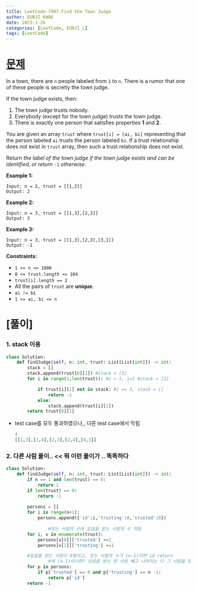 ```yaml
---
title: LeetCode-7997.Find the Town Judge
author: EUNJI KWAK
date: 2023-1-26
categories: [LeetCode, EUNJI_L]
tags: [LeetCode]
---
```


# [문제](https://leetcode.com/problems/find-the-town-judge/)

In a town, there are `n` people labeled from `1` to `n`. There is a rumor that one of these people is secretly the town judge.

If the town judge exists, then:

1. The town judge trusts nobody.
2. Everybody (except for the town judge) trusts the town judge.
3. There is exactly one person that satisfies properties **1** and **2**.

You are given an array `trust` where `trust[i] = [ai, bi]` representing that the person labeled `ai` trusts the person labeled `bi`. If a trust relationship does not exist in `trust` array, then such a trust relationship does not exist.

Return *the label of the town judge if the town judge exists and can be identified, or return* `-1` *otherwise*.

**Example 1:**

```
Input: n = 2, trust = [[1,2]]
Output: 2

```

**Example 2:**

```
Input: n = 3, trust = [[1,3],[2,3]]
Output: 3

```

**Example 3:**

```
Input: n = 3, trust = [[1,3],[2,3],[3,1]]
Output: -1

```

**Constraints:**

- `1 <= n <= 1000`
- `0 <= trust.length <= 104`
- `trust[i].length == 2`
- All the pairs of `trust` are **unique**.
- `ai != bi`
- `1 <= ai, bi <= n`

# [풀이]

### 1. stack 이용

```python
class Solution:
    def findJudge(self, n: int, trust: List[List[int]]) -> int:
        stack = []
        stack.append(trust[0][1]) #stack = [3]
        for i in range(1,len(trust)): #i = 1, i=2 #stack = [3]

            if trust[i][1] not in stack: #1 == 3, stack = []
                return -1
            else:
                stack.append(trust[i][1])
        return trust[0][1]
```

- test case를 모두 통과하였으나,, 다른 test case에서 막힘
  
    ```python
    4
    [[1,3],[1,4],[2,3],[2,4],[4,3]]
    ```
    

### 2. 다른 사람 풀이.. << 뭐 이런 풀이가 .. 똑똑하다

```python
class Solution:
    def findJudge(self, n: int, trust: List[List[int]]) -> int:
        if n == 1 and len(trust) == 0:
            return 1
        if len(trust) == 0:
            return -1
        
        persons = []
        for i in range(n+1):
            persons.append({'id':i,'trusting':0,'trusted':0})
				
				#믿는 사람의 수와 믿음을 받는 사람의 수 적립
        for i, v in enumerate(trust):
            persons[v[0]]['trusted'] +=1
            persons[v[1]]['trusting'] +=1

        #믿음을 받는 사람이 0명이고, 믿는 사람의 수가 (n-1)이면 id return
				#왜 (n-1)이냐면? 믿음을 받는 한 사람 빼고 나머지는 다 그 사람을 믿음!
        for p in persons:
            if p['trusted'] == 0 and p['trusting'] == n -1:
                return p['id']
        return -1
```

